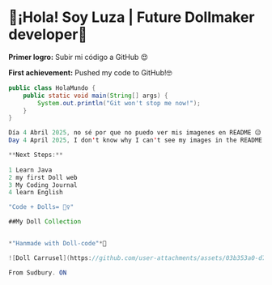 # 🌸¡Hola! Soy Luza | Future Dollmaker developer🌸
**Primer logro:** Subir mi código a GitHub 😍

**First achievement:** Pushed my code to GitHub!🤓 


```java
public class HolaMundo {
    public static void main(String[] args) {
        System.out.println("Git won't stop me now!");
    }
}

Día 4 Abril 2025, no sé por que no puedo ver mis imagenes en README 😥 y tampoco me esta tomando la sintaxis de escritura.
Day 4 April 2025, I don't know why I can't see my images in the README 😥 and it's not taking the writing syntax either.

**Next Steps:**
 
1 Learn Java
2 my first Doll web 
3 My Coding Journal
4 learn English 

"Code + Dolls= 🧜‍♀️"

##My Doll Collection


*"Hanmade with Doll-code"*🌸

![Doll Carrusel](https://github.com/user-attachments/assets/03b353a0-d757-4526-ae18-d2c17b6486d3)

From Sudbury. ON
